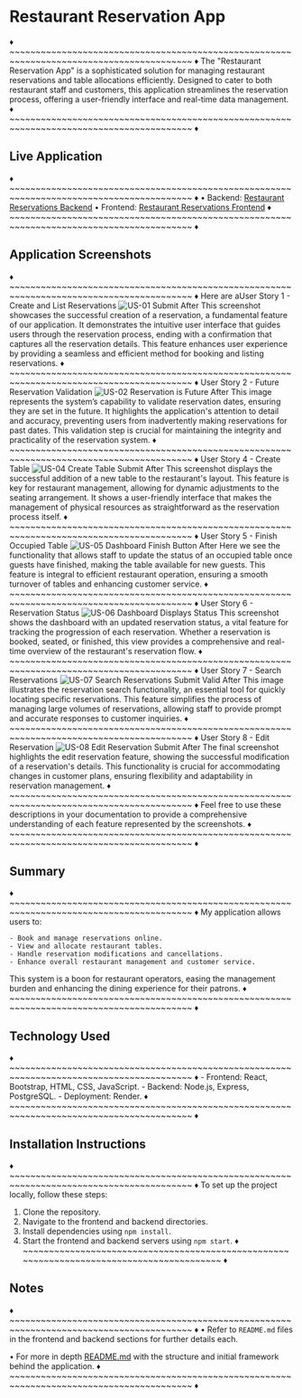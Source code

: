 # Restaurant Reservation App

♦ ~~~~~~~~~~~~~~~~~~~~~~~~~~~~~~~~~~~~~~~~~~~~~~~~~~~~~~~~~~~~~~~~~~~~~~~~~~~~~~~~~~~~~~~~~ ♦
The "Restaurant Reservation App" is a sophisticated solution for managing restaurant reservations and table allocations efficiently. Designed to cater to both restaurant staff and customers, this application streamlines the reservation process, offering a user-friendly interface and real-time data management.
♦ ~~~~~~~~~~~~~~~~~~~~~~~~~~~~~~~~~~~~~~~~~~~~~~~~~~~~~~~~~~~~~~~~~~~~~~~~~~~~~~~~~~~~~~~~~ ♦

## Live Application

♦ ~~~~~~~~~~~~~~~~~~~~~~~~~~~~~~~~~~~~~~~~~~~~~~~~~~~~~~~~~~~~~~~~~~~~~~~~~~~~~~~~~~~~~~~~~ ♦
 • Backend: [Restaurant Reservations Backend](https://restaurant-reservations-capstone-b.onrender.com)
 • Frontend: [Restaurant Reservations Frontend](https://restaurant-reservations-capstone-f.onrender.com)
 ♦ ~~~~~~~~~~~~~~~~~~~~~~~~~~~~~~~~~~~~~~~~~~~~~~~~~~~~~~~~~~~~~~~~~~~~~~~~~~~~~~~~~~~~~~~~~ ♦

## Application Screenshots

♦ ~~~~~~~~~~~~~~~~~~~~~~~~~~~~~~~~~~~~~~~~~~~~~~~~~~~~~~~~~~~~~~~~~~~~~~~~~~~~~~~~~~~~~~~~~ ♦
Here are aUser Story 1 - Create and List Reservations
![US-01 Submit After](/front-end/screenshots/us-01-submit-after.png)
This screenshot showcases the successful creation of a reservation, a fundamental feature of our application. It demonstrates the intuitive user interface that guides users through the reservation process, ending with a confirmation that captures all the reservation details. This feature enhances user experience by providing a seamless and efficient method for booking and listing reservations.
 ♦ ~~~~~~~~~~~~~~~~~~~~~~~~~~~~~~~~~~~~~~~~~~~~~~~~~~~~~~~~~~~~~~~~~~~~~~~~~~~~~~~~~~~~~~~~~ ♦
User Story 2 - Future Reservation Validation
![US-02 Reservation is Future After](/front-end/screenshots/us-02-reservation-is-future-after.png)
This image represents the system’s capability to validate reservation dates, ensuring they are set in the future. It highlights the application's attention to detail and accuracy, preventing users from inadvertently making reservations for past dates. This validation step is crucial for maintaining the integrity and practicality of the reservation system.
 ♦ ~~~~~~~~~~~~~~~~~~~~~~~~~~~~~~~~~~~~~~~~~~~~~~~~~~~~~~~~~~~~~~~~~~~~~~~~~~~~~~~~~~~~~~~~~ ♦
User Story 4 - Create Table
![US-04 Create Table Submit After](/front-end/screenshots/us-04-create-table-submit-after.png)
This screenshot displays the successful addition of a new table to the restaurant's layout. This feature is key for restaurant management, allowing for dynamic adjustments to the seating arrangement. It shows a user-friendly interface that makes the management of physical resources as straightforward as the reservation process itself.
 ♦ ~~~~~~~~~~~~~~~~~~~~~~~~~~~~~~~~~~~~~~~~~~~~~~~~~~~~~~~~~~~~~~~~~~~~~~~~~~~~~~~~~~~~~~~~~ ♦
User Story 5 - Finish Occupied Table
![US-05 Dashboard Finish Button After](/front-end/screenshots/us-05-dashboard-finish-button-after.png)
Here we see the functionality that allows staff to update the status of an occupied table once guests have finished, making the table available for new guests. This feature is integral to efficient restaurant operation, ensuring a smooth turnover of tables and enhancing customer service.
 ♦ ~~~~~~~~~~~~~~~~~~~~~~~~~~~~~~~~~~~~~~~~~~~~~~~~~~~~~~~~~~~~~~~~~~~~~~~~~~~~~~~~~~~~~~~~~ ♦
User Story 6 - Reservation Status
![US-06 Dashboard Displays Status](/front-end/screenshots/us-06-dashboard-displays-status.png)
This screenshot shows the dashboard with an updated reservation status, a vital feature for tracking the progression of each reservation. Whether a reservation is booked, seated, or finished, this view provides a comprehensive and real-time overview of the restaurant's reservation flow.
 ♦ ~~~~~~~~~~~~~~~~~~~~~~~~~~~~~~~~~~~~~~~~~~~~~~~~~~~~~~~~~~~~~~~~~~~~~~~~~~~~~~~~~~~~~~~~~ ♦
User Story 7 - Search Reservations
![US-07 Search Reservations Submit Valid After](/front-end/screenshots/us-07-search-reservations-submit-valid-after.png)
This image illustrates the reservation search functionality, an essential tool for quickly locating specific reservations. This feature simplifies the process of managing large volumes of reservations, allowing staff to provide prompt and accurate responses to customer inquiries.
 ♦ ~~~~~~~~~~~~~~~~~~~~~~~~~~~~~~~~~~~~~~~~~~~~~~~~~~~~~~~~~~~~~~~~~~~~~~~~~~~~~~~~~~~~~~~~~ ♦
User Story 8 - Edit Reservation
![US-08 Edit Reservation Submit After](/front-end/screenshots/us-08-edit-reservation-submit-after.png)
The final screenshot highlights the edit reservation feature, showing the successful modification of a reservation's details. This functionality is crucial for accommodating changes in customer plans, ensuring flexibility and adaptability in reservation management.
 ♦ ~~~~~~~~~~~~~~~~~~~~~~~~~~~~~~~~~~~~~~~~~~~~~~~~~~~~~~~~~~~~~~~~~~~~~~~~~~~~~~~~~~~~~~~~~ ♦
Feel free to use these descriptions in your documentation to provide a comprehensive understanding of each feature represented by the screenshots.
 ♦ ~~~~~~~~~~~~~~~~~~~~~~~~~~~~~~~~~~~~~~~~~~~~~~~~~~~~~~~~~~~~~~~~~~~~~~~~~~~~~~~~~~~~~~~~~ ♦

## Summary

♦ ~~~~~~~~~~~~~~~~~~~~~~~~~~~~~~~~~~~~~~~~~~~~~~~~~~~~~~~~~~~~~~~~~~~~~~~~~~~~~~~~~~~~~~~~~ ♦
My application allows users to:

    - Book and manage reservations online.
    - View and allocate restaurant tables.
    - Handle reservation modifications and cancellations.
    - Enhance overall restaurant management and customer service.

This system is a boon for restaurant operators, easing the management burden and enhancing the dining experience for their patrons.
 ♦ ~~~~~~~~~~~~~~~~~~~~~~~~~~~~~~~~~~~~~~~~~~~~~~~~~~~~~~~~~~~~~~~~~~~~~~~~~~~~~~~~~~~~~~~~~ ♦

## Technology Used

♦ ~~~~~~~~~~~~~~~~~~~~~~~~~~~~~~~~~~~~~~~~~~~~~~~~~~~~~~~~~~~~~~~~~~~~~~~~~~~~~~~~~~~~~~~~~ ♦
    - Frontend: React, Bootstrap, HTML, CSS, JavaScript.
    - Backend: Node.js, Express, PostgreSQL.
    - Deployment: Render.
 ♦ ~~~~~~~~~~~~~~~~~~~~~~~~~~~~~~~~~~~~~~~~~~~~~~~~~~~~~~~~~~~~~~~~~~~~~~~~~~~~~~~~~~~~~~~~~ ♦

## Installation Instructions

♦ ~~~~~~~~~~~~~~~~~~~~~~~~~~~~~~~~~~~~~~~~~~~~~~~~~~~~~~~~~~~~~~~~~~~~~~~~~~~~~~~~~~~~~~~~~ ♦
To set up the project locally, follow these steps:

1. Clone the repository.
2. Navigate to the frontend and backend directories.
3. Install dependencies using `npm install`.
4. Start the frontend and backend servers using `npm start`.
 ♦ ~~~~~~~~~~~~~~~~~~~~~~~~~~~~~~~~~~~~~~~~~~~~~~~~~~~~~~~~~~~~~~~~~~~~~~~~~~~~~~~~~~~~~~~~~ ♦

## Notes

♦ ~~~~~~~~~~~~~~~~~~~~~~~~~~~~~~~~~~~~~~~~~~~~~~~~~~~~~~~~~~~~~~~~~~~~~~~~~~~~~~~~~~~~~~~~~ ♦
• Refer to `README.md` files in the frontend and backend sections for further details each.

• For more in depth [README.md](https://github.com/Thinkful-Ed/starter-restaurant-reservation/blob/main/README.md) with the structure and initial framework behind the application.
 ♦ ~~~~~~~~~~~~~~~~~~~~~~~~~~~~~~~~~~~~~~~~~~~~~~~~~~~~~~~~~~~~~~~~~~~~~~~~~~~~~~~~~~~~~~~~~ ♦

